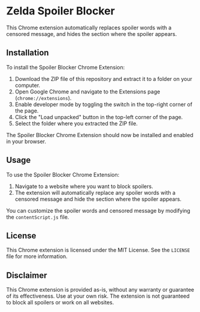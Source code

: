 # Zelda Spoiler Blocker

This Chrome extension automatically replaces spoiler words with a censored message, and hides the section where the spoiler appears.

## Installation

To install the Spoiler Blocker Chrome Extension:

1.  Download the ZIP file of this repository and extract it to a folder on your computer.
2.  Open Google Chrome and navigate to the Extensions page (`chrome://extensions`).
3.  Enable developer mode by toggling the switch in the top-right corner of the page.
4.  Click the "Load unpacked" button in the top-left corner of the page.
5.  Select the folder where you extracted the ZIP file.

The Spoiler Blocker Chrome Extension should now be installed and enabled in your browser.

## Usage

To use the Spoiler Blocker Chrome Extension:

1.  Navigate to a website where you want to block spoilers.
2.  The extension will automatically replace any spoiler words with a censored message and hide the section where the spoiler appears.

You can customize the spoiler words and censored message by modifying the `contentScript.js` file.

## License

This Chrome extension is licensed under the MIT License. See the `LICENSE` file for more information.

## Disclaimer

This Chrome extension is provided as-is, without any warranty or guarantee of its effectiveness. Use at your own risk. The extension is not guaranteed to block all spoilers or work on all websites.
